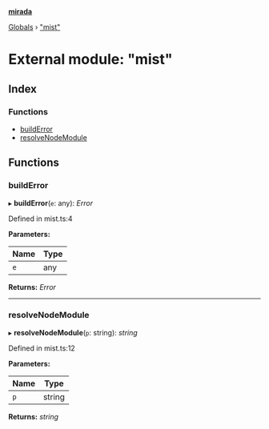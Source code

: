 **[mirada](../README.md)**

[Globals](../README.md) › ["mist"](_mist_.md)

# External module: "mist"

## Index

### Functions

* [buildError](_mist_.md#builderror)
* [resolveNodeModule](_mist_.md#resolvenodemodule)

## Functions

###  buildError

▸ **buildError**(`e`: any): *Error*

Defined in mist.ts:4

**Parameters:**

Name | Type |
------ | ------ |
`e` | any |

**Returns:** *Error*

___

###  resolveNodeModule

▸ **resolveNodeModule**(`p`: string): *string*

Defined in mist.ts:12

**Parameters:**

Name | Type |
------ | ------ |
`p` | string |

**Returns:** *string*